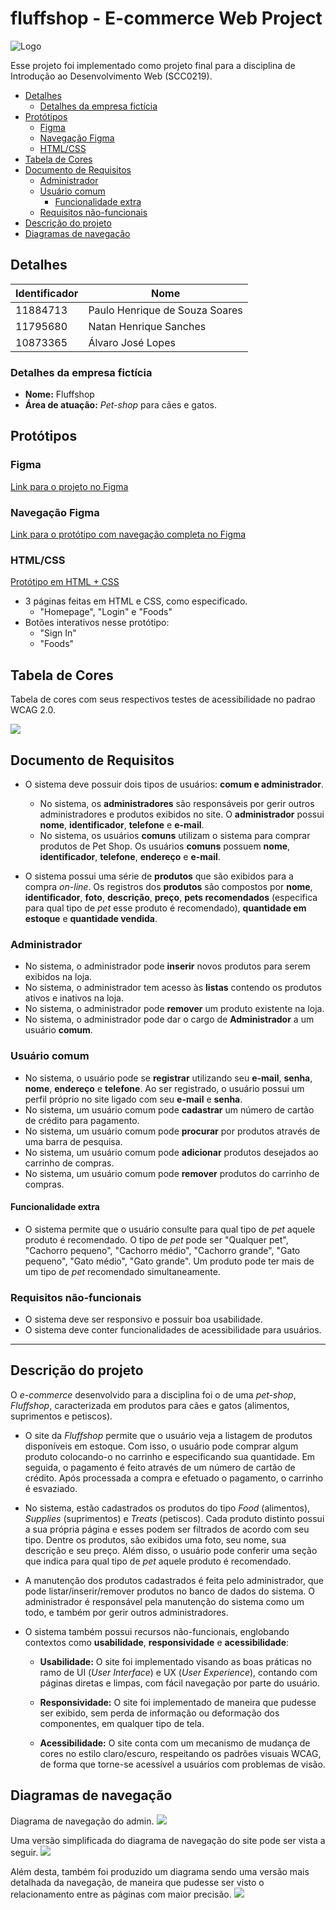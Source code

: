 # fluffshop - E-commerce Web Project

![Logo](https://github.com/opaulosoares/ecommerce-web-project/blob/main/branding/banner-github.png)

Esse projeto foi implementado como projeto final para a disciplina de Introdução ao Desenvolvimento Web (SCC0219).

- [Detalhes](#detalhes)
  - [Detalhes da empresa fictícia](#detalhes-da-empresa-fictícia)
- [Protótipos](#protótipos)
  - [Figma](#figma)
  - [Navegação Figma](#navegação-figma)
  - [HTML/CSS](#htmlcss)
- [Tabela de Cores](#tabela-de-cores)
- [Documento de Requisitos](#documento-de-requisitos)
  - [Administrador](#administrador)
  - [Usuário comum](#usuário-comum)
    - [Funcionalidade extra](#funcionalidade-extra)
  - [Requisitos não-funcionais](#requisitos-não-funcionais)
- [Descrição do projeto](#descrição-do-projeto)
- [Diagramas de navegação](#diagramas-de-navegação)

## Detalhes

| Identificador | Nome                           |
| ------------- | ------------------------------ |
| 11884713      | Paulo Henrique de Souza Soares |
| 11795680      | Natan Henrique Sanches         |
| 10873365      | Álvaro José Lopes              |

### Detalhes da empresa fictícia

-   **Nome:** Fluffshop
-   **Área de atuação:** _Pet-shop_ para cães e gatos.

## Protótipos

### Figma

<a href="https://www.figma.com/file/LzWsi7yFEvNQ4pdKTXLKaw/fluffshop?node-id=53%3A162" target="_blank">
Link para o projeto no Figma
</a>

### Navegação Figma

<a href="https://www.figma.com/proto/LzWsi7yFEvNQ4pdKTXLKaw/fluffshop?node-id=56%3A823&scaling=scale-down-width&page-id=0%3A1&starting-point-node-id=56%3A823" target="_blank">
Link para o protótipo com navegação completa no Figma
</a>

### HTML/CSS

<a href="https://opaulosoares.github.io/ecommerce-web-project/" target="_blank">
Protótipo em HTML + CSS
</a>

-   3 páginas feitas em HTML e CSS, como especificado.
    -   "Homepage", "Login" e "Foods"
-   Botões interativos nesse protótipo:
    -   "Sign In"
    -   "Foods"

## Tabela de Cores

Tabela de cores com seus respectivos testes de acessibilidade no padrao WCAG 2.0.

![](./milestone-1/img/colors.png)

## Documento de Requisitos

-   O sistema deve possuir dois tipos de usuários: **comum e administrador**.

    -   No sistema, os **administradores** são responsáveis por gerir outros administradores e produtos exibidos no site. O **administrador** possui **nome**, **identificador**, **telefone** e **e-mail**.
    -   No sistema, os usuários **comuns** utilizam o sistema para comprar produtos de Pet Shop. Os usuários **comuns** possuem **nome**, **identificador**, **telefone**, **endereço** e **e-mail**.

-   O sistema possui uma série de **produtos** que são exibidos para a compra _on-line_. Os registros dos **produtos** são compostos por **nome**, **identificador**, **foto**, **descrição**, **preço**, **pets recomendados** (especifica para qual tipo de _pet_ esse produto é recomendado), **quantidade em estoque** e **quantidade vendida**.

### Administrador

-   No sistema, o administrador pode **inserir** novos produtos para serem exibidos na loja.
-   No sistema, o administrador tem acesso às **listas** contendo os produtos ativos e inativos na loja.
-   No sistema, o administrador pode **remover** um produto existente na loja.
-   No sistema, o administrador pode dar o cargo de **Administrador** a um usuário **comum**.

### Usuário comum

-   No sistema, o usuário pode se **registrar** utilizando seu **e-mail**, **senha**, **nome**, **endereço** e **telefone**. Ao ser registrado, o usuário possui um perfil próprio no site ligado com seu **e-mail** e **senha**.
-   No sistema, um usuário comum pode **cadastrar** um número de cartão de crédito para pagamento.
-   No sistema, um usuário comum pode **procurar** por produtos através de uma barra de pesquisa.
-   No sistema, um usuário comum pode **adicionar** produtos desejados ao carrinho de compras.
-   No sistema, um usuário comum pode **remover** produtos do carrinho de compras.

#### Funcionalidade extra

-   O sistema permite que o usuário consulte para qual tipo de _pet_ aquele produto é recomendado. O tipo de _pet_ pode ser "Qualquer pet", "Cachorro pequeno", "Cachorro médio", "Cachorro grande", "Gato pequeno", "Gato médio", "Gato grande". Um produto pode ter mais de um tipo de _pet_ recomendado simultaneamente.

### Requisitos não-funcionais

-   O sistema deve ser responsivo e possuir boa usabilidade.
-   O sistema deve conter funcionalidades de acessibilidade para usuários.

---

## Descrição do projeto

O _e-commerce_ desenvolvido para a disciplina foi o de uma _pet-shop_, _Fluffshop_, caracterizada em produtos para cães e gatos (alimentos, suprimentos e petiscos).

-   O site da _Fluffshop_ permite que o usuário veja a listagem de produtos disponíveis em estoque. Com isso, o usuário pode comprar algum produto colocando-o no carrinho e especificando sua quantidade. Em seguida, o pagamento é feito através de um número de cartão de crédito. Após processada a compra e efetuado o pagamento, o carrinho é esvaziado.

-   No sistema, estão cadastrados os produtos do tipo _Food_ (alimentos), _Supplies_ (suprimentos) e _Treats_ (petiscos). Cada produto distinto possui a sua própria página e esses podem ser filtrados de acordo com seu tipo. Dentre os produtos, são exibidos uma foto, seu nome, sua descrição e seu preço. Além disso, o usuário pode conferir uma seção que indica para qual tipo de _pet_ aquele produto é recomendado.
-   A manutenção dos produtos cadastrados é feita pelo administrador, que pode listar/inserir/remover produtos no banco de dados do sistema. O administrador é responsável pela manutenção do sistema como um todo, e também por gerir outros administradores.

-   O sistema também possui recursos não-funcionais, englobando contextos como **usabilidade**, **responsividade** e **acessibilidade**:

    -   **Usabilidade:** O site foi implementado visando as boas práticas no ramo de UI (_User Interface_) e UX (_User Experience_), contando com páginas diretas e limpas, com fácil navegação por parte do usuário.

    -   **Responsividade:** O site foi implementado de maneira que pudesse ser exibido, sem perda de informação ou deformação dos componentes, em qualquer tipo de tela.

    -   **Acessibilidade:** O site conta com um mecanismo de mudança de cores no estilo claro/escuro, respeitando os padrões visuais WCAG, de forma que torne-se acessível a usuários com problemas de visão.

## Diagramas de navegação

Diagrama de navegação do admin.
![](./navigation-diagram/admin-navigation-diagram.png)

Uma versão simplificada do diagrama de navegação do site pode ser vista a seguir.
![](./navigation-diagram/simple-nav-diagram.png)

Além desta, também foi produzido um diagrama sendo uma versão mais detalhada da navegação, de maneira que pudesse ser visto o relacionamento entre as páginas com maior precisão.
![](./navigation-diagram/full-nav-diagram.png)

